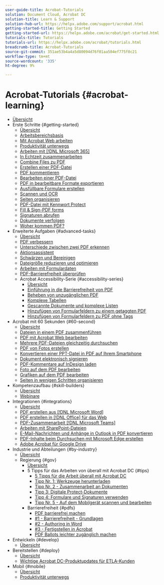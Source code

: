 ```yaml
---
user-guide-title: Acrobat-Tutorials
solution: Document Cloud, Acrobat DC
solution-title: Learn & Support
solution-hub-url: https://helpx.adobe.com/support/acrobat.html
getting-started-title: Getting Started
getting-started-url: https://helpx.adobe.com/acrobat/get-started.html
tutorials-title: Tutorials
tutorials-url: https://helpx.adobe.com/acrobat/tutorials.html
breadcrumb-title: Acrobat-Tutorials
source-git-commit: 351ae53b4a4a5d80094d76f01aa504ef775f0c21
workflow-type: tm+mt
source-wordcount: '335'
ht-degree: 9%

---
```



# Acrobat-Tutorials {#acrobat-learning}

+ [Übersicht](overview.md)
+ Erste Schritte {#getting-started}
   + [Übersicht](getting-started/getting-started-overview.md)
   + [Arbeitsbereichsbasis](getting-started/get-to-know-the-acrobat-dc-interface.md)
   + [Mit Acrobat Web arbeiten](getting-started/acrobatweb.md)
   + [Produktivität unterwegs](getting-started/productivity.md)
   + [Arbeiten mit [!DNL Microsoft 365]](https://experienceleague.adobe.com/docs/document-cloud-learn/acrobat-learning/integrations/integrate-overview.html#microsoft)
   + [In Echtzeit zusammenarbeiten](getting-started/collaborate.md)
   + [Combine Files zu PDF](getting-started/combine-to-pdf.md)
   + [Erstellen einer PDF-Datei](getting-started/create-pdf.md)
   + [PDF kommentieren](getting-started/comment-on-pdf-files.md)
   + [Bearbeiten einer PDF-Datei](getting-started/edit-pdf.md)
   + [PDF in bearbeitbare Formate exportieren](getting-started/export-pdf.md)
   + [Ausfüllbare Formulare erstellen](getting-started/create-fillable-forms.md)
   + [Scannen und OCR](getting-started/scan-and-ocr.md)
   + [Seiten organisieren](getting-started/organize.md)
   + [PDF-Datei mit Kennwort Protect](getting-started/password-protect.md)
   + [Fill &amp; Sign-PDF forms](getting-started/fill-and-sign.md)
   + [Signaturen abrufen](getting-started/signatures.md)
   + [Dokumente verfolgen](getting-started/track.md)
   + [Woher kommen PDF?](getting-started/where-do-pdfs-come-from.md)
+ Erweiterte Aufgaben {#advanced-tasks}
   + [Übersicht](advanced-tasks/advanced-tasks-overview.md)
   + [PDF verbessern](advanced-tasks/enhance.md)
   + [Unterschiede zwischen zwei PDF erkennen](advanced-tasks/compare.md)
   + [Aktionsassistent](advanced-tasks/action.md)
   + [Schwärzen und Bereinigen](advanced-tasks/redact.md)
   + [Dateigröße reduzieren und optimieren](advanced-tasks/reduce.md)
   + [Arbeiten mit Formulardaten](advanced-tasks/formdata.md)
   + [PDF-Barrierefreiheit überprüfen](advanced-tasks/accessibility.md)
   + Acrobat Accessibility-Serie {#accessibility-series}
      + [Übersicht](advanced-tasks/accessibility-series.md)
      + [Einführung in die Barrierefreiheit von PDF](advanced-tasks/accessibilitysession1.md)
      + [Beheben von unzugänglichen PDF](advanced-tasks/accessibilitysession2.md)
      + [Komplexe Tabellen](advanced-tasks/accessibilitysession3.md)
      + [Gescannte Dokumente und komplexe Listen](advanced-tasks/accessibilitysession4.md)
      + [Hinzufügen von Formularfeldern zu einem getaggten PDF](advanced-tasks/accessibilitysession5.md)
      + [Hinzufügen von Formularfeldern zu PDF ohne Tags](advanced-tasks/accessibilitysession6.md)
+ Acrobat mit 60 Sekunden {#60-second}
   + [Übersicht](60-second/60-second-overview.md)
   + [Dateien in einem PDF zusammenführen](60-second/combine-to-one-pdf.md)
   + [PDF mit Acrobat Web bearbeiten](60-second/edit.md)
   + [Mehrere PDF-Dateien gleichzeitig durchsuchen](60-second/search.md)
   + [PDF von Fotos erstellen](60-second/photo.md)
   + [Konvertieren einer PPT-Datei in PDF auf Ihrem Smartphone](60-second/phone.md)
   + [Dokument elektronisch signieren](60-second/sign.md)
   + [PDF-Kommentare auf InDesign laden](60-second/indesign.md)
   + [Foto auf dem PDF bearbeiten](60-second/editphoto.md)
   + [Grafiken auf dem PDF bearbeiten](60-second/editgraphic.md)
   + [Seiten in wenigen Schritten organisieren](60-second/organize.md)
+ Kompetenzaufbau {#skill-builders}
   + [Übersicht](skill-builder/skill-builder-overview.md)
   + [Webinare](skill-builder/skill-builder-webinars.md)
+ Integrationen {#integrations}
   + [Übersicht](integrate/integrate-overview.md)
   + [PDF erstellen aus [!DNL Microsoft Word]](integrate/createfromword.md)
   + [PDF erstellen in [!DNL Office] für das Web](integrate/createofficeweb.md)
   + [PDF-Zusammenarbeit [!DNL Microsoft Teams]](integrate/acrobatandteams.md)
   + [Arbeiten mit SharePoint-Dateien](integrate/acrobatandsp.md)
   + [E-Mail-Nachrichten und Anhänge in Outlook in PDF konvertieren](integrate/outlook.md)
   + [PDF-Inhalte beim Durchsuchen mit Microsoft Edge erstellen](integrate/edge.md)
   + [Adobe Acrobat für Google Drive](integrate/acrobatandgoogle.md)
+ Industrie und Abteilungen {#by-industry}
   + [Übersicht](industry/industry-overview.md)
   + Regierung {#gov}
      + [Übersicht](industry/gov/gov-overview.md)
      + 5 Tipps für das Arbeiten von überall mit Acrobat DC {#tips}
         + [5 Tipps für die Arbeit überall mit Acrobat DC](industry/gov/5-tips-for-working-anywhere-with-acrobat-dc-for-government.md)
         + [Tipp Nr. 1: Werkzeuge herunterladen](industry/gov/get-your-tools.md)
         + [Tipp Nr. 2 - Zusammenarbeit an Dokumenten](industry/gov/collaborate-on-documents.md)
         + [Tipp 3: Digitale Protect-Dokumente](industry/gov/protect-digital-documents.md)
         + [Tipp 4: Formulare und Signaturen verwenden](industry/gov/work-with-forms-and-signatures.md)
         + [Tipp Nr. 5 - Auf dem Mobilgerät scannen und bearbeiten](industry/gov/scan-and-edit-on-mobile.md)
      + Barrierefreiheit {#pdfs}
         + [PDF barrierefrei machen](industry/gov/making-pdfs-accessible.md)
         + [#1 - Barrierefreiheit - Grundlagen](industry/gov/understanding-accessibility.md)
         + [#2 - Authoring in Word](industry/gov/authoring-in-word.md)
         + [#3 - Fertigstellen in Acrobat](industry/gov/finishing-in-acrobat.md)
         + [PDF Ballots leichter zugänglich machen](industry/gov/making-pdf-ballots-accessible.md)
+ Entwickeln {#develop}
   + [Übersicht](develop/develop-overview.md)
+ Bereitstellen {#deploy}
   + [Übersicht](deploy/deploy-overview.md)
   + [Wichtige Acrobat DC-Produktupdates für ETLA-Kunden](deploy/signentitlementchanges.md)
+ Mobil {#mobile}
   + [Übersicht](mobile/mobile-overview.md)
   + [Produktivität unterwegs](https://experienceleague.adobe.com/docs/document-cloud-learn/acrobat-learning/getting-started/productivity.html)
